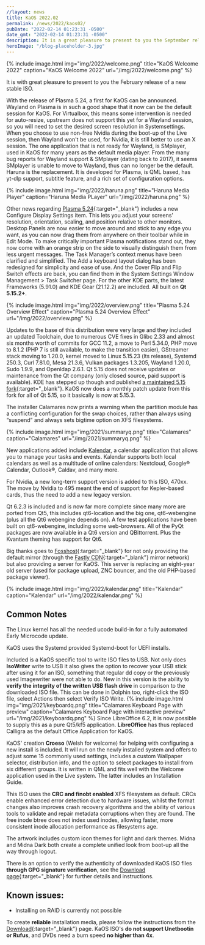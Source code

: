 ```yaml
---
//layout: news
title: KaOS 2022.02
permalink: /news/2022/kaos02/
pubDate: "2022-02-14 01:23:31 -0500"
date_gmt: "2022-02-14 01:23:31 -0500"
description: It is a great pleasure to present to you the September release of a new stable ISO. More applications are now ready to use Qt6 and Frameworks 6, the big one now being Calligra.
heroImage: "/blog-placeholder-3.jpg"
---
```


{% include image.html
            img="img/2022/welcome.png"
            title="KaOS Welcome 2022"
            caption="KaOS Welcome 2022"
            url="/img/2022/welcome.png" %}

It is with great pleasure to present to you the February release of a new stable ISO.

With the release of Plasma 5.24, a first for KaOS can be announced. Wayland on Plasma is in such a good shape that it now can be the default session for KaOS. For Virtualbox, this means some intervention is needed for auto-resize, upstream does not support this yet for a Wayland session, so you will need to set the desired screen resolution in Systemsettings. When you choose to use non-free Nvidia during the boot-up of the Live session, then Wayland won't be used, for Nvidia, it is still better to use an X session.
The one application that is not ready for Wayland, is SMplayer, used in KaOS for many years as the default media player. From the many bug reports for Wayland support & SMplayer (dating back to 2017), it seems SMplayer is unable to move to Wayland, thus can no longer be the default.
Haruna is the replacement. It is developed for Plasma, is QML based, has yt-dlp support, subtitle feature, and a rich set of configuration options.

{% include image.html
            img="img/2022/haruna.png"
            title="Haruna Media Player"
            caption="Haruna Media PLayer"
            url="/img/2022/haruna.png" %}

Other news regarding [Plasma 5.24](https://kde.org/announcements/plasma/5/5.24.0/){:target="\_blank"} includes a new Configure Display Settings item. This lets you adjust your screens' resolution, orientation, scaling, and position relative to other monitors. Desktop Panels are now easier to move around and stick to any edge you want, as you can now drag them from anywhere on their toolbar while in Edit Mode. To make critically important Plasma notifications stand out, they now come with an orange strip on the side to visually distinguish them from less urgent messages. The Task Manager’s context menus have been clarified and simplified. The Add a keyboard layout dialog has been redesigned for simplicity and ease of use. And the Cover Flip and Flip Switch effects are back, you can find them in the System Settings Window Management > Task Switcher page.
For the other KDE parts, the latest Frameworks (5.91.0) and KDE Gear (21.12.2) are included. All built on **Qt 5.15.2+**.

{% include image.html
            img="img/2022/overview.png"
            title="Plasma 5.24 Overview Effect"
            caption="Plasma 5.24 Overview Effect"
            url="/img/2022/overview.png" %}

Updates to the base of this distribution were very large and they included an updated Toolchain, due to numerous CVE fixes in Glibc 2.33 and almost six months worth of commits for GCC 11.2, a move to Perl 5.34.0, PHP move to 8.1.2 (PHP 7 is still available, to make the transition easier), GStreamer stack moving to 1.20.0, kernel moved to Linux 5.15.23 (lts release), Systemd 250.3, Curl 7.81.0, Mesa 21.3.6, Vulkan packages 1.3.205, Wayland 1.20.0, Sudo 1.9.9, and Openldap 2.6.1.
Qt 5.15 does not receive updates or maintenance from the Qt company (only closed source, paid support is available). KDE has stepped up though and published [a maintained 5.15 fork](https://dot.kde.org/2021/04/06/announcing-kdes-qt-5-patch-collection){:target="\_blank"}. KaOS now does a monthly patch update from this fork for all of Qt 5.15, so it basically is now at 5.15.3.

The installer Calamares now prints a warning when the partition module has a conflicting configuration for the swap choices, rather than always using “suspend” and always sets bigtime option on XFS filesystems.

{% include image.html
            img="img/2021/summaryq.png"
            title="Calamares"
            caption="Calamares"
            url="/img/2021/summaryq.png" %}

New applications added include [Kalendar](https://claudiocambra.com/2022/02/12/kalendar-1-0-is-out/), a calendar application that allows you to manage your tasks and events. Kalendar supports both local calendars as well as a multitude of online calendars: Nextcloud, Google® Calendar, Outlook®, Caldav, and many more.

For Nvidia, a new long-term support version is added to this ISO, 470xx. The move by Nvidia to 495 meant the end of support for Kepler-based cards, thus the need to add a new legacy version.

Qt 6.2.3 is included and is now far more complete since many more are ported from Qt5, this includes qt6-location and the big one, qt6-webengine (plus all the Qt6 webengine depends on). A few test applications have been built on qt6-webengine, including some web-browsers. All of the PyQt packages are now available in a Qt6 version and QBittorrent. Plus the Kvantum theming has support for Qt6.

Big thanks goes to [Fosshost](https://fosshost.org/){:target="\_blank"} for not only providing the default mirror (through the [Fastly CDN](https://fosshost.org/news/fosshost-mirror-service-changes){:target="\_blank"} mirror network) but also providing a server for KaOS. This server is replacing an eight-year old server (used for package upload, ZNC bouncer, and the old PHP-based package viewer).

{% include image.html
            img="img/2022/kalendar.png"
            title="Kalendar"
            caption="Kalendar"
            url="/img/2022/kalendar.png" %}

## Common Notes

The Linux kernel has all the needed ucode build-in for a fully automated Early Microcode update.

KaOS uses the Systemd provided Systemd-boot for UEFI installs.

Included is a KaOS specific tool to write ISO files to USB. Not only does **IsoWriter** write to USB it also gives the option to recover your USB stick after using it for an ISO, something that regular dd copy or the previously used Imagewriter were not able to do. New in this version is the ability to **verify the integrity of the written USB flash drive** in comparison to the downloaded ISO file. This can be done in Dolphin too, right-click the ISO file, select Actions then select Verify ISO Write.
{% include image.html
            img="img/2021/keyboardq.png"
            title="Calamares Keyboard Page with preview"
            caption="Calamares Keyboard Page with interactive preview"
            url="/img/2021/keyboardq.png" %}
Since LibreOffice 6.2, it is now possible to supply this as a pure Qt5/kf5 application. **LibreOffice** has thus replaced Calligra as the default Office Application for KaOS.

KaOS' creation **Croeso** (Welsh for welcome) for helping with configuring a new install is included. It will run on the newly installed system and offers to adjust some 15 commonly used settings, includes a custom Wallpaper selector, distribution info, and the option to select packages to install from six different groups. It is written in QML and fits well with the Welcome application used in the Live system. The latter includes an Installation Guide.

This ISO uses the **CRC and finobt enabled** XFS filesystem as default. CRCs enable enhanced error detection due to hardware issues, whilst the format changes also improves crash recovery algorithms and the ability of various tools to validate and repair metadata corruptions when they are found. The free inode btree does not index used inodes, allowing faster, more consistent inode allocation performance as filesystems age.

The artwork includes custom icon themes for light and dark themes. Midna and Midna Dark both create a complete unified look from boot-up all the way through logout.

There is an option to verify the authenticity of downloaded KaOS ISO files **through GPG signature verification**, see the [Download page](https://kaosx.us/pages/download/#authenticity-check){:target="\_blank"} for further details and instructions.

## Known issues:

- Installing on RAID is currently not possible

To create **reliable** installation media, please follow the instructions from the [Download](http://kaosx.us/download/){:target="\_blank"} page. KaOS ISO's **do not support Unetbootin or Rufus**, and DVDs need a burn speed **no higher than 4x**.
